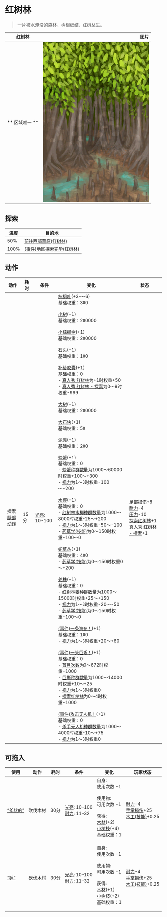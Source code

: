 # 红树林  
> 一片被水淹没的森林，树根缠结、红树丛生。  
  
  红树林  |   图片   
 ----  |  ----:   
 ** 区域唯一 **  |  ![](Sprite/Mangroves.png)   
  
## 探索  
进度  |  目的地  
----  |  ----  
50%  |  [前往西部草原(红树林)](Path_MangrovesToGrasslandsW.md)  
100%  |  [(事件)地区探索完毕(红树林)](Event_MangrovesExplored.md)  
## 动作  
动作  |  耗时  |  条件  |  变化  |  状态  
----  |  ----  |  ----  |  ----  |  ----  
探索<br>[腿部动作](LegAction.md)  |  15分  |  [光亮](Light.md): 10-100  |  [棕榈叶](PalmFronds.md)(+3～+6)<br>基础权重：300<br><br>[小树](SmallTree.md)(+1)<br>基础权重：200000<br><br>[小棕榈树](SmallPalm.md)(+1)<br>基础权重：200000<br><br>[石头](Stone.md)(+1)<br>基础权重：100<br><br>[补给胶囊](TV_SupplyCapsule.md)(+1)<br>基础权重：0<br>- [真人秀 红树林](TV_Mangroves.md)为+1时权重+50<br>- [真人秀 红树林 - 探索](TV_MangrovesExplore.md)为0～9时权重-999<br><br>[大树](LargeTree.md)(+1)<br>基础权重：200000<br><br>[大石块](StoneHeavy.md)(+1)<br>基础权重：50<br><br>[泥滩](MudDeposit.md)(+1)<br>基础权重：200<br><br>[螃蟹](Crab.md)(+1)<br>基础权重：0<br>- [螃蟹种群数量](Pop_Crab.md)为1000～60000时权重+100～+300<br>- [视力](Myopia.md)为1～3时权重-100～-200<br><br>[水椰](NipaPalm.md)(+1)<br>基础权重：0<br>- [红树林水椰种群数量](Nipa_MangrovesPop.md)为1000～8000时权重+25～+200<br>- [视力](Myopia.md)为1～3时权重-50～-100<br>- [药草学(技能)](Skill_Herbology.md)为0～150时权重-100～0<br><br>[蛇草丛](SnakegrassPatch.md)(+1)<br>基础权重：400<br>- [药草学(技能)](Skill_Herbology.md)为0～150时权重0～+200<br><br>[姜株](GingerPlant.md)(+1)<br>基础权重：0<br>- [红树林姜种群数量](Ginger_MangrovesPop.md)为1000～15000时权重+25～+150<br>- [视力](Myopia.md)为1～3时权重-20～-50<br>- [药草学(技能)](Skill_Herbology.md)为0～150时权重-100～0<br><br>[(事件)一条海蛇！](Event_SeaKraitStep.md)(+1)<br>基础权重：100<br>- [视力](Myopia.md)为1～3时权重+20～+60<br><br>[(事件)一头巨蜥！](Event_MonitorFight.md)(+1)<br>基础权重：0<br>- [首月次数](FirstMonthCounter.md)为0～672时权重-1000<br>- [巨蜥种群数量](Pop_Monitor.md)为1000～14000时权重+10～+25<br>- [视力](Myopia.md)为1～3时权重0<br>- [探索红树林](Exploration_Mangroves.md)为0～4时权重-1000<br><br>[(事件)攻击无人机！](Event_DroneFight.md)(+1)<br>基础权重：0<br>- [杀手无人机种群数量](Pop_Drone.md)为1000～4000时权重+10～+75<br>- [视力](Myopia.md)为1～3时权重0<br>  |  [足部损伤](FootDamage.md)+8<br>[耐力](Stamina.md)-4<br>[压力](Stress.md)-10<br>[探索红树林](Exploration_Mangroves.md)+1<br>[真人秀 红树林 - 探索](TV_MangrovesExplore.md)+1  
## 可拖入  
使用  |  动作  |  耗时  |  条件  |  变化  |  玩家状态  
----  |  ----  |  ----  |  ----  |  ----  |  ----  
[“斧状的”](tag_AxeAdv.md)  |  砍伐木材  |  30分  |  [光亮](Light.md): 10-100<br>[耐力](Stamina.md): 11-32  |  自身:<br>使用次数  -1<br><br>使用物:<br>可用次数  -1<br><br>获得:<br>[木材](Wood.md)(+2)<br>[小树枝](Sticks.md)(+4)<br>基础权重：1<br><br>  |  [耐力](Stamina.md)-4<br>[手掌损伤](HandDamage.md)+25<br>[木工(技能)](Skill_Woodworking.md)+0.25  
[“锤”](tag_Axe.md)  |  砍伐木材  |  30分  |  [光亮](Light.md): 10-100<br>[耐力](Stamina.md): 11-32  |  自身:<br>使用次数  -1<br><br>使用物:<br>可用次数  -1<br><br>获得:<br>[木材](Wood.md)(+1)<br>[小树枝](Sticks.md)(+2)<br>基础权重：1<br><br>  |  [耐力](Stamina.md)-4<br>[手掌损伤](HandDamage.md)+25<br>[木工(技能)](Skill_Woodworking.md)+0.25  
